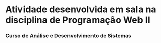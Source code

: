 # Atividade desenvolvida em sala na disciplina de Programação Web II

### Curso de Análise e Desenvolvimento de Sistemas